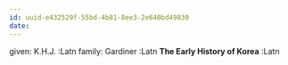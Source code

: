 ```yaml
---
id: uuid-e432529f-55bd-4b81-8ee3-2e640bd49830
date: 
---
```


given: K.H.J. :Latn
family: Gardiner :Latn
**The Early History of Korea** :Latn